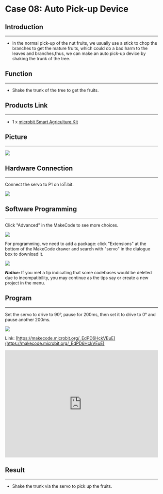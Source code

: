 # Case 08: Auto Pick-up Device


##  Introduction
---

- In the normal pick-up of the nut fruits, we usually use a stick to chop the branches to get the mature fruits, which could do a bad harm to the leaves and branches,thus, we can make an auto pick-up device by shaking the trunk of the tree. 

##  Function
---
- Shake the trunk of the tree to get the fruits. 

## Products Link
---
- 1 x [microbit Smart Agriculture Kit](https://www.elecfreaks.com/micro-bit-smart-agriculture-kit-without-micro-bit-board.html)

## Picture
---
![](./images/microbit-Smart-Agriculture-Kit-case-01-02.png)

## Hardware Connection
---

Connect the servo to P1 on IoT:bit. 

![](./images/microbit-Smart-Agriculture-Kit-case-08-03.png)

## Software Programming 

---

Click "Advanced" in the MakeCode to see more choices.

![](./images/microbit-Smart-Agriculture-Kit-case-01-04.png)

For programming, we need to add a package: click "Extensions" at the bottom of the MakeCode drawer and search with "servo" in the dialogue box to download it. 

![](./images/microbit-Smart-Agriculture-Kit-case-01-06.png)

***Notice:*** If you met a tip indicating that some codebases would be deleted due to incompatibility, you may continue as the tips say or create a new project in the menu. 

## Program

---

Set the servo to drive to 90°, pause for 200ms, then set it to drive to 0° and pause another 200ms. 

![](./images/microbit-Smart-Agriculture-Kit-case-08-07.png)



Link: [https://makecode.microbit.org/_EdPD6HckVEuE](https://makecode.microbit.org/_EdPD6HckVEuE)

<div style="position:relative;height:0;padding-bottom:70%;overflow:hidden;">
<iframe style="position:absolute;top:0;left:0;width:100%;height:100%;" src="https://makecode.microbit.org/#pub:https://makecode.microbit.org/_EdPD6HckVEuE" frameborder="0" sandbox="allow-popups allow-forms allow-scripts allow-same-origin">
</iframe>
</div>  


## Result
---
- Shake the trunk via the servo to pick up the fruits. 



